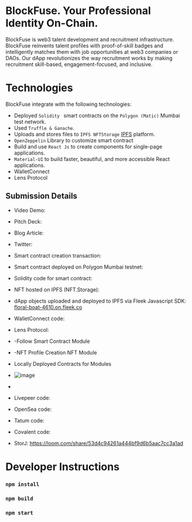 # BlockFuse. Your Professional Identity On-Chain. 
BlockFuse is web3 talent development and recruitment infrastructure. BlockFuse reinvents talent profiles with proof-of-skill badges and intelligently matches them with job opportunities at web3 companies or DAOs. Our dApp revolutionizes the way recruitment works by making recruitment skill-based, engagement-focused, and inclusive. 



# Technologies
BlockFuse integrate with the following technologies:
* Deployed `Solidity ` smart contracts on the `Polygon (Matic)` Mumbai test network.
* Used `Truffle & Ganache`.
* Uploads and stores files to `IPFS NFTStorage` [IPFS](https://nft.storage/) platform.
* `OpenZeppelin` Library to customize smart contract
* Build and use `React Js` to create components for single-page applications.
* `Material-UI` to build faster, beautiful, and more accessible React applications.
* WalletConnect
* Lens Protocol

## Submission Details

* Video Demo:
* Pitch Deck:
* Blog Article:
* Twitter:


* Smart contract creation transaction:
* Smart contract deployed on Polygon Mumbai testnet:
* Solidity code for smart contract:
* NFT hosted on IPFS (NFT.Storage):
* dApp objects uploaded and deployed to IPFS via Fleek Javascript SDK: [floral-boat-4610.on.fleek.co](https://curly-credit-5185.on.fleek.co/)
* WalletConnect code:
* Lens Protocol:
*  -Follow Smart Contract Module
*  -NFT Profile Creation NFT Module
*  Locally Deployed Contracts for Modules
*  ![image](https://user-images.githubusercontent.com/100870737/175800469-ab123013-ec8b-4289-80ff-50336e9d3f45.png)

*  
* Livepeer code:
* OpenSea code:
* Tatum code:
* Covalent code:
* StorJ: https://loom.com/share/53d4c94261a444bf9d6b5aac7cc3a1ad




# Developer Instructions

### `npm install`

### `npm build`

### `npm start`
